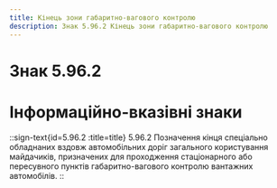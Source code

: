 ```yaml
---
title: Кінець зони габаритно-вагового контролю
description: Знак 5.96.2 Кінець зони габаритно-вагового контролю
---
```

# Знак 5.96.2
# Інформаційно-вказівні знаки
::sign-text{id=5.96.2 :title=title}
5.96.2 Позначення кінця спеціально обладнаних вздовж автомобільних доріг загального користування майдачиків, призначених для проходження стаціонарного  або пересувного пунктів габаритно-вагового контролю вантажних автомобілів.
::